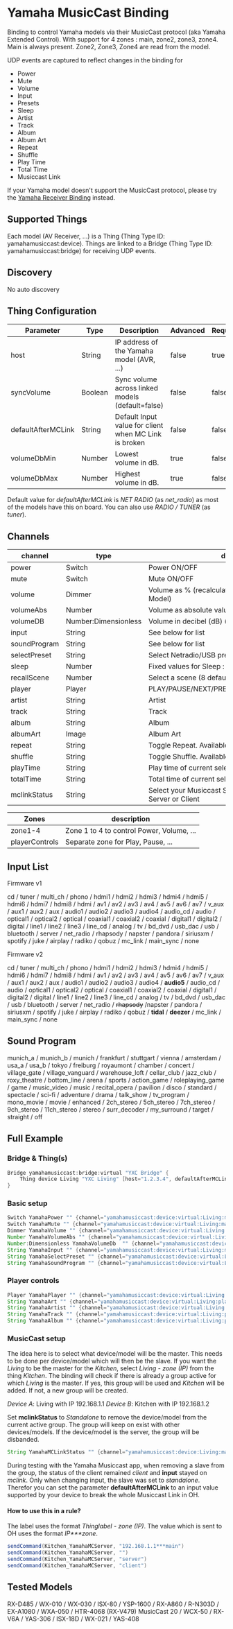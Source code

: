 # Yamaha MusicCast Binding

Binding to control Yamaha models via their MusicCast protocol (aka Yamaha Extended Control).
With support for 4 zones : main, zone2, zone3, zone4. Main is always present. Zone2, Zone3, Zone4 are read from the model.

UDP events are captured to reflect changes in the binding for

- Power
- Mute
- Volume
- Input
- Presets
- Sleep
- Artist
- Track
- Album
- Album Art
- Repeat
- Shuffle
- Play Time
- Total Time
- Musiccast Link

If your Yamaha model doesn't support the MusicCast protocol, please try the [Yamaha Receiver Binding](https://www.openhab.org/addons/bindings/yamahareceiver/#yamaha-receiver-binding) instead.

## Supported Things

Each model (AV Receiver, ...) is a Thing (Thing Type ID: yamahamusiccast:device). Things are linked to a Bridge (Thing Type ID: yamahamusiccast:bridge) for receiving UDP events.

## Discovery

No auto discovery

## Thing Configuration

|     Parameter      |  Type   |                      Description                      | Advanced | Required |
|--------------------|---------|-------------------------------------------------------|----------|----------|
| host               | String  | IP address of the Yamaha model (AVR, ...)             | false    | true     |
| syncVolume         | Boolean | Sync volume across linked models (default=false)      | false    | false    |
| defaultAfterMCLink | String  | Default Input value for client when MC Link is broken | false    | false    |
| volumeDbMin        | Number  | Lowest volume in dB.                                  | true     | false    |
| volumeDbMax        | Number  | Highest volume in dB.                                 | true     | false    |

Default value for _defaultAfterMCLink_ is _NET RADIO_ (as _net_radio_) as most of the models have this on board.
You can also use _RADIO / TUNER_ (as _tuner_).

## Channels

|   channel    |         type         |                             description                             |
|--------------|----------------------|---------------------------------------------------------------------|
| power        | Switch               | Power ON/OFF                                                        |
| mute         | Switch               | Mute ON/OFF                                                         |
| volume       | Dimmer               | Volume as % (recalculated based on Max Volume Model)                |
| volumeAbs    | Number               | Volume as absolute value                                            |
| volumeDB     | Number:Dimensionless | Volume in decibel (dB) (availability depends on device)             |
| input        | String               | See below for list                                                  |
| soundProgram | String               | See below for list                                                  |
| selectPreset | String               | Select Netradio/USB preset (fetched from Model)                     |
| sleep        | Number               | Fixed values for Sleep : 0/30/60/90/120 in minutes                  |
| recallScene  | Number               | Select a scene (8 defaults scenes are foreseen)                     |
| player       | Player               | PLAY/PAUSE/NEXT/PREVIOUS/REWIND/FASTFORWARD                         |
| artist       | String               | Artist                                                              |
| track        | String               | Track                                                               |
| album        | String               | Album                                                               |
| albumArt     | Image                | Album Art                                                           |
| repeat       | String               | Toggle Repeat. Available values: Off, One, All                      |
| shuffle      | String               | Toggle Shuffle. Available values: Off, On, Songs, Album             |
| playTime     | String               | Play time of current selection: radio, song, track, ...             |
| totalTime    | String               | Total time of current selection: radio, song, track, ...            |
| mclinkStatus | String               | Select your Musiccast Server or set to Standalone, Server or Client |

|     Zones      |                description                |
|----------------|-------------------------------------------|
| zone1-4        | Zone 1 to 4 to control Power, Volume, ... |
| playerControls | Separate zone for Play, Pause, ...        |

## Input List

Firmware v1

cd / tuner / multi_ch / phono / hdmi1 / hdmi2 / hdmi3 / hdmi4 / hdmi5 / hdmi6 / hdmi7 /
hdmi8 / hdmi / av1 / av2 / av3 / av4 / av5 / av6 / av7 / v_aux / aux1 / aux2 / aux / audio1 /
audio2 / audio3 / audio4 / audio_cd / audio / optical1 / optical2 / optical / coaxial1 / coaxial2 /
coaxial / digital1 / digital2 / digital / line1 / line2 / line3 / line_cd / analog / tv / bd_dvd /
usb_dac / usb / bluetooth / server / net_radio / rhapsody / napster / pandora / siriusxm /
spotify / juke / airplay / radiko / qobuz / mc_link / main_sync / none

Firmware v2

cd / tuner / multi_ch / phono / hdmi1 / hdmi2 / hdmi3 / hdmi4 / hdmi5 / hdmi6 / hdmi7 /
hdmi8 / hdmi / av1 / av2 / av3 / av4 / av5 / av6 / av7 / v_aux / aux1 / aux2 / aux / audio1 /
audio2 / audio3 / audio4 / **audio5** / audio_cd / audio / optical1 / optical2 / optical / coaxial1 / coaxial2 /
coaxial / digital1 / digital2 / digital / line1 / line2 / line3 / line_cd / analog / tv / bd_dvd /
usb_dac / usb / bluetooth / server / net_radio / ~~rhapsody~~ /napster / pandora / siriusxm /
spotify / juke / airplay / radiko / qobuz / **tidal** / **deezer** / mc_link / main_sync / none

## Sound Program

munich_a / munich_b / munich / frankfurt / stuttgart / vienna / amsterdam / usa_a / usa_b /
tokyo / freiburg / royaumont / chamber / concert / village_gate / village_vanguard /
warehouse_loft / cellar_club / jazz_club / roxy_theatre / bottom_line / arena / sports /
action_game / roleplaying_game / game / music_video / music / recital_opera / pavilion /
disco / standard / spectacle / sci-fi / adventure / drama / talk_show / tv_program /
mono_movie / movie / enhanced / 2ch_stereo / 5ch_stereo / 7ch_stereo / 9ch_stereo /
11ch_stereo / stereo / surr_decoder / my_surround / target / straight / off

## Full Example

### Bridge & Thing(s)

```java
Bridge yamahamusiccast:bridge:virtual "YXC Bridge" {
    Thing device Living "YXC Living" [host="1.2.3.4", defaultAfterMCLink="none", syncVolume=false, volumeDbMin=-80, volumeDbMax=-10]
}
```

### Basic setup

```java
Switch YamahaPower "" {channel="yamahamusiccast:device:virtual:Living:main#power"}
Switch YamahaMute "" {channel="yamahamusiccast:device:virtual:Living:main#mute"}
Dimmer YamahaVolume "" {channel="yamahamusiccast:device:virtual:Living:main#volume"}
Number YamahaVolumeAbs "" {channel="yamahamusiccast:device:virtual:Living:main#volumeAbs"}
Number:Dimensionless YamahaVolumeDb  "" {channel="yamahamusiccast:device:virtual:Living:main#volumeDB"}
String YamahaInput "" {channel="yamahamusiccast:device:virtual:Living:main#input"}
String YamahaSelectPreset "" {channel="yamahamusiccast:device:virtual:Living:main#selectPreset"}
String YamahaSoundProgram "" {channel="yamahamusiccast:device:virtual:Living:main#soundProgram"}
```

### Player controls

```java
Player YamahaPlayer "" {channel="yamahamusiccast:device:virtual:Living:playerControls#player"}
String YamahaArt "" {channel="yamahamusiccast:device:virtual:Living:playerControls#albumArt"}
String YamahaArtist "" {channel="yamahamusiccast:device:virtual:Living:playerControls#artist"}
String YamahaTrack "" {channel="yamahamusiccast:device:virtual:Living:playerControls#track"}
String YamahaAlbum "" {channel="yamahamusiccast:device:virtual:Living:playerControls#album"}
```

### MusicCast setup

The idea here is to select what device/model will be the master. This needs to be done per device/model which will then be the slave.
If you want the _Living_ to be the master for the _Kitchen_, select _Living - zone (IP)_ from the thing _Kitchen_.
The binding will check if there is already a group active for which _Living_ is the master. If yes, this group will be used and _Kitchen_ will be added.
If not, a new group will be created.

_Device A_: Living with IP 192.168.1.1
_Device B_: Kitchen with IP 192.168.1.2

Set **mclinkStatus** to _Standalone_ to remove the device/model from the current active group. The group will keep on exist with other devices/models.
If the device/model is the server, the group will be disbanded.

```java
String YamahaMCLinkStatus "" {channel="yamahamusiccast:device:Living:main#mclinkStatus"}
```

During testing with the Yamaha Musiccast app, when removing a slave from the group, the status of the client remained _client_ and **input** stayed on _mclink_. Only when changing input, the slave was set to _standalone_. Therefor you can set the parameter **defaultAfterMCLink** to an input value supported by your device to break the whole Musiccast Link in OH.

#### How to use this in a rule?

The label uses the format _Thinglabel - zone (IP)_.
The value which is sent to OH uses the format _IP***zone_.

```java
sendCommand(Kitchen_YamahaMCServer, "192.168.1.1***main")
sendCommand(Kitchen_YamahaMCServer, "")
sendCommand(Kitchen_YamahaMCServer, "server")
sendCommand(Kitchen_YamahaMCServer, "client")
```

## Tested Models

RX-D485 / WX-010 / WX-030 / ISX-80 / YSP-1600 / RX-A860 / R-N303D / EX-A1080 / WXA-050 / HTR-4068 (RX-V479)
MusicCast 20 / WCX-50 / RX-V6A / YAS-306 / ISX-18D / WX-021 / YAS-408
